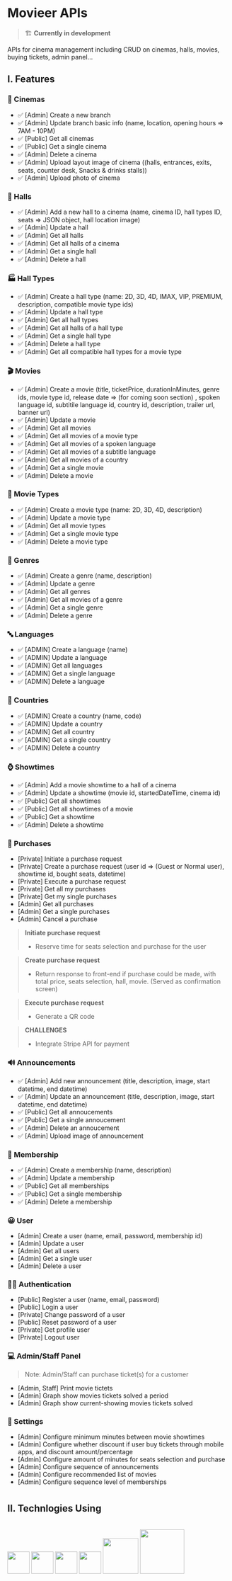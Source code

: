# Movieer APIs

> 🏗 **Currently in development**

APIs for cinema management including CRUD on cinemas, halls, movies, buying tickets, admin panel...

## I. Features

### 🎥 Cinemas

-   ✅ [Admin] Create a new branch
-   ✅ [Admin] Update branch basic info (name, location, opening hours => 7AM - 10PM)
-   ✅ [Public] Get all cinemas
-   ✅ [Public] Get a single cinema
-   ✅ [Admin] Delete a cinema
-   ✅ [Admin] Upload layout image of cinema ((halls, entrances, exits, seats, counter desk, Snacks & drinks stalls))
-   ✅ [Admin] Upload photo of cinema

### 🎪 Halls

-   ✅ [Admin] Add a new hall to a cinema (name, cinema ID, hall types ID, seats => JSON object, hall location image)
-   ✅ [Admin] Update a hall
-   ✅ [Admin] Get all halls
-   ✅ [Admin] Get all halls of a cinema
-   ✅ [Admin] Get a single hall
-   ✅ [Admin] Delete a hall

### 🏭 Hall Types

-   ✅ [Admin] Create a hall type (name: 2D, 3D, 4D, IMAX, VIP, PREMIUM, description, compatible movie type ids)
-   ✅ [Admin] Update a hall type
-   ✅ [Admin] Get all hall types
-   ✅ [Admin] Get all halls of a hall type
-   ✅ [Admin] Get a single hall type
-   ✅ [Admin] Delete a hall type
-   ✅ [Admin] Get all compatible hall types for a movie type

### 🎬 Movies

-   ✅ [Admin] Create a movie (title, ticketPrice, durationInMinutes, genre ids, movie type id, release date => (for coming soon section) , spoken language id, subtitile language id, country id, description, trailer url, banner url)
-   ✅ [Admin] Update a movie
-   ✅ [Admin] Get all movies
-   ✅ [Admin] Get all movies of a movie type
-   ✅ [Admin] Get all movies of a spoken language
-   ✅ [Admin] Get all movies of a subtitle language
-   ✅ [Admin] Get all movies of a country
-   ✅ [Admin] Get a single movie
-   ✅ [Admin] Delete a movie

### 🎦 Movie Types

-   ✅ [Admin] Create a movie type (name: 2D, 3D, 4D, description)
-   ✅ [Admin] Update a movie type
-   ✅ [Admin] Get all movie types
-   ✅ [Admin] Get a single movie type
-   ✅ [Admin] Delete a movie type

### 🎃 Genres

-   ✅ [Admin] Create a genre (name, description)
-   ✅ [Admin] Update a genre
-   ✅ [Admin] Get all genres
-   ✅ [Admin] Get all movies of a genre
-   ✅ [Admin] Get a single genre
-   ✅ [Admin] Delete a genre

### 🔤 Languages

-   ✅ [ADMIN] Create a language (name)
-   ✅ [ADMIN] Update a language
-   ✅ [ADMIN] Get all languages
-   ✅ [ADMIN] Get a single language
-   ✅ [ADMIN] Delete a language

### 🚩 Countries

-   ✅ [ADMIN] Create a country (name, code)
-   ✅ [ADMIN] Update a country
-   ✅ [ADMIN] Get all country
-   ✅ [ADMIN] Get a single country
-   ✅ [ADMIN] Delete a country

### ⌚ Showtimes

-   ✅ [Admin] Add a movie showtime to a hall of a cinema
-   ✅ [Admin] Update a showtime (movie id, startedDateTime, cinema id)
-   ✅ [Public] Get all showtimes
-   ✅ [Public] Get all showtimes of a movie
-   ✅ [Public] Get a showtime
-   ✅ [Admin] Delete a showtime

### 🎫 Purchases

-   [Private] Initiate a purchase request
-   [Private] Create a purchase request (user id => (Guest or Normal user), showtime id, bought seats, datetime)
-   [Private] Execute a purchase request
-   [Private] Get all my purchases
-   [Private] Get my single purchases
-   [Admin] Get all purchases
-   [Admin] Get a single purchases
-   [Admin] Cancel a purchase

> **Initiate purchase request**
>
> -   Reserve time for seats selection and purchase for the user

> **Create purchase request**
>
> -   Return response to front-end if purchase could be made, with total price, seats selection, hall, movie. (Served as confirmation screen)

> **Execute purchase request**
>
> -   Generate a QR code

> **CHALLENGES**
>
> -   Integrate Stripe API for payment

### 🔊 Announcements

-   ✅ [Admin] Add new announcement (title, description, image, start datetime, end datetime)
-   ✅ [Admin] Update an announcement (title, description, image, start datetime, end datetime)
-   ✅ [Public] Get all annoucements
-   ✅ [Public] Get a single annoucement
-   ✅ [Admin] Delete an annoucement
-   ✅ [Admin] Upload image of announcement

### 📃 Membership

-   ✅ [Admin] Create a membership (name, description)
-   ✅ [Admin] Update a membership
-   ✅ [Public] Get all memberships
-   ✅ [Public] Get a single membership
-   ✅ [Admin] Delete a membership

### 😀 User

-   [Admin] Create a user (name, email, password, membership id)
-   [Admin] Update a user
-   [Admin] Get all users
-   [Admin] Get a single user
-   [Admin] Delete a user

### 👨‍💻 Authentication

-   [Public] Register a user (name, email, password)
-   [Public] Login a user
-   [Private] Change password of a user
-   [Public] Reset password of a user
-   [Private] Get profile user
-   [Private] Logout user

### 💻 Admin/Staff Panel

> Note: Admin/Staff can purchase ticket(s) for a customer

-   [Admin, Staff] Print movie tictets
-   [Admin] Graph show movies tickets solved a period
-   [Admin] Graph show current-showing movies tickets solved

### 📐 Settings

-   [Admin] Configure minimum minutes between movie showtimes
-   [Admin] Configure whether discount if user buy tickets through mobile apps, and discount amount/percentage
-   [Admin] Configure amount of minutes for seats selection and purchase
-   [Admin] Configure sequence of announcements
-   [Admin] Configure recommended list of movies
-   [Admin] Configure sequence level of memberships

#

## II. Technlogies Using

<br />
<img src="https://icon-library.com/images/nodejs-icon/nodejs-icon-24.jpg" height=50/>
<img src="https://expressjs.com/images/express-facebook-share.png" height=50/>
<img src="https://webassets.mongodb.com/_com_assets/cms/mongodb_logo1-76twgcu2dm.png" height=50/>
<img src="https://upload.wikimedia.org/wikipedia/commons/thumb/d/db/Npm-logo.svg/800px-Npm-logo.svg.png" height=50/>
<img src="https://ucarecdn.com/e6a83674-f37e-453b-98e0-90b5c3193046/" height=80/>
<img src="https://fastnetmon.com/wp-content/uploads/2019/04/DO.png" height=100/>
